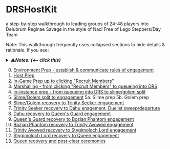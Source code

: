 # DRSHostKit
a step-by-step walkthrough to leading groups of 24-48 players into Delubrum Reginae Savage in the style of Nacl Free of Lego Steppers/Day Team

Note: This walkthrough frequently uses collapsed sections to hide details & rationale.  If you see:

<details>
  <summary><b><i>⚠Notes: (<-- click this)</i></b></summary>
    I have notes in sections like these that are not shown by default so as to decrease the initial amount of information being presented on a page.  There's a lot of information that goes into leading a viable DRS run, and I'm not trying to to firehose you with it.  If you want rationale, make sure to check these <b><i>Notes</i></b> sections.
</details>

0. [Environment Prep - establish & communicate rules of engagement](0-environment.md)
1. [Host Prep](1-host-prep.md)
2. [In-Game Prep up to clicking "Recruit Members"](2-in-game-to-recruiting.md)
3. [Marshalling - from clicking "Recruit Members" to queueing into DRS](3-recruiting-to-queueing.md)
4. [In-instance prep - from queueing into DRS to slime/golem split](4-queueing-to-sg-split.md)
5. [Slime/Golem split to engagement](05-sg-split-to-engagement.md)
5a.   Slime prep
5b.   Golem prep
6. [Slime/Golem recovery to Trinity Seeker engagement](06-sg-to-ts.md)
7. [Trinity Seeker recovery to Dahu enagement, Duelist sweep/departure](07-ts-to-dahu.md)
8. [Dahu recovery to Queen's Guard engagement](08-dahu-to-qg.md)
9. [Queen's Guard recovery to Bozjan Phantom engagement](09-qg-to-phantom.md)
10. [Bozjan Phantom recovery to Trinity Avowed engagement](10-phantom-to-ta.md)
11. [Trinity Avowed recovery to Stygimoloch Lord engagement](11-ta-to-styg.md)
12. [Stygimoloch Lord recovery to Queen engagement](12-styg-to-queen.md)
13. [Queen recovery and post-clear ceremonies](13-queen-to-dismissal.md)


